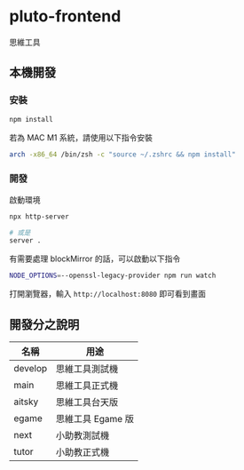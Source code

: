 pluto-frontend
==============

思維工具

本機開發
--------

### 安裝

```bash
npm install
```

若為 MAC M1 系統，請使用以下指令安裝

```bash
arch -x86_64 /bin/zsh -c "source ~/.zshrc && npm install"
```

### 開發

啟動環境

```bash
npx http-server

# 或是
server .
```

有需要處理 blockMirror 的話，可以啟動以下指令

```bash
NODE_OPTIONS=--openssl-legacy-provider npm run watch
```

打開瀏覽器，輸入 `http://localhost:8080` 即可看到畫面

開發分之說明
------------

| 名稱    | 用途              |
| ------- | ----------------- |
| develop | 思維工具測試機    |
| main    | 思維工具正式機    |
| aitsky  | 思維工具台天版    |
| egame   | 思維工具 Egame 版 |
| next    | 小助教測試機      |
| tutor   | 小助教正式機      |
